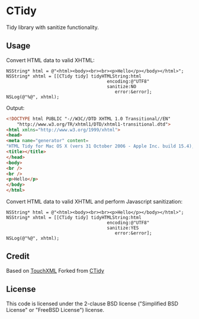 # CTidy

Tidy library with sanitize functionality.

## Usage

Convert HTML data to valid XHTML:

````objc
NSString* html = @"<html><body><br><br><p>Hello</p></body></html>";
NSString* xhtml = [[CTidy tidy] tidyHTMLString:html
                                      encoding:@"UTF8"
                                      sanitize:NO
                                         error:&error];
NSLog(@"%@", xhtml);
````

Output:

````html
<!DOCTYPE html PUBLIC "-//W3C//DTD XHTML 1.0 Transitional//EN"
    "http://www.w3.org/TR/xhtml1/DTD/xhtml1-transitional.dtd">
<html xmlns="http://www.w3.org/1999/xhtml">
<head>
<meta name="generator" content=
"HTML Tidy for Mac OS X (vers 31 October 2006 - Apple Inc. build 15.4), see www.w3.org" />
<title></title>
</head>
<body>
<br />
<br />
<p>Hello</p>
</body>
</html>
````

Convert HTML data to valid XHTML and perform Javascript sanitization:

````objc
NSString* html = @"<html><body><br><br><p>Hello</p></body></html>";
NSString* xhtml = [[CTidy tidy] tidyHTMLString:html
                                      encoding:@"UTF8"
                                      sanitize:YES
                                         error:&error];
NSLog(@"%@", xhtml);
````

## Credit

Based on [TouchXML](https://github.com/TouchCode/TouchXML)
Forked from [CTidy](https://github.com/siuying/CTidy)

## License

This code is licensed under the 2-clause BSD license ("Simplified BSD License" or "FreeBSD License") license. 


